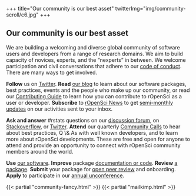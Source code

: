 +++
title="Our community is our best asset"
twitterImg="img/community-scroll/c6.jpg"
+++

<section>
<div class="container">
<div class="row center">
                <div class="col-10 top-20">
                    <h2>Our community is our best asset</h2>
                </div>
</div>
<div class="row">

<div class="col-8 col-offset-2 top-4">

<p>We are building a welcoming and diverse global community of software users and developers from a range of research domains. We aim to build capacity of novices, experts, and the “nexperts” in between. We welcome participation and civil conversations that adhere to our <a href="/coc">code of conduct</a>. There are many ways to get involved.</p>

<p><strong>Follow</strong> us on <a href="https://twitter.com/ropensci">Twitter</a>. <strong>Read</strong> <a href="/blog/">our blog</a> to learn about our software packages, best practices, events and the people who make up our community, or read our <a href="https://ropensci.github.io/dev_guide/contributingguide.html">Contributing Guide</a> to learn how you can contribute to rOpenSci as a user or developer. <strong>Subscribe</strong> to <a href="/#subscribe">rOpenSci News</a> to get <a href="https://news.ropensci.org/">semi-monthly updates</a> on our activities sent to your inbox.</p>

<p><strong>Ask and answer</strong> #rstats questions on our <a href="http://discuss.ropensci.org/">discussion forum</a>, on <a href="https://stackoverflow.com/questions/tagged/ropensci">Stackoverflow</a>, or <a href="https://twitter.com/rOpenSci">Twitter</a>. <strong>Attend</strong> our quarterly <a href="http://communitycalls.ropensci.org/">Community Calls</a> to hear about best practices, Q \&amp; As with well known developers, and to learn more about rOpenSci developments. These are free and open for anyone to attend and provide an opportunity to connect with rOpenSci community members around the world.</p>

<p><strong>Use</strong> <a href="/packages/">our software</a>. <strong>Improve</strong> package <a href="https://github.com/ropensci">documentation or code</a>. <strong>Review</strong> <a href="http://onboarding.ropensci.org/#why-review">a package</a>. <strong>Submit</strong> your package for <a href="http://onboarding.ropensci.org/">open peer review</a> and onboarding. <strong>Apply</strong> to participate in our <a href="http://unconf18.ropensci.org/">annual unconference</a>.</p>
</div>
            </div>
        </div>
</section>

{{< partial "community-fancy.html" >}}
{{< partial "mailkimp.html" >}}